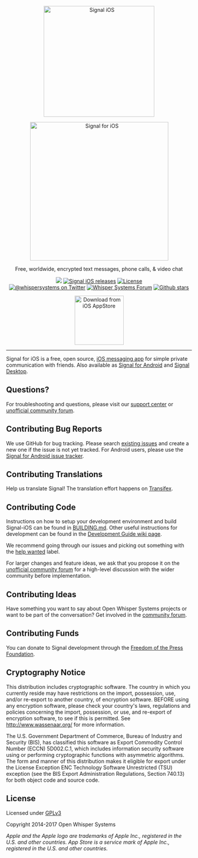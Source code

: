 <p align="center">
	<img src="https://s2.postimg.org/xx3io5zxl/signal.png" alt="Signal iOS" width="300">
</p>
<p align="center">
	<img src="https://gist.githubusercontent.com/anonymous/bb03721e52c138f900449e60b81ac4ca/raw/d9dcb53b016536e15096a164a6d0d4d715525464/signal-ios.svg?sanitize=true" width="375px" alt="Signal for iOS">	
</p>
<p align="center">Free, worldwide, encrypted text messages, phone calls, & video chat</p>
<p align="center">
  <a href="https://travis-ci.org/WhisperSystems/Signal-iOS"><img src="https://img.shields.io/travis/WhisperSystems/Signal-iOS.svg"></a>
  <a href="https://github.com/WhisperSystems/Signal-iOS/releases" title="Signal iOS releases"><img src="https://img.shields.io/github/release/whispersystems/signal-ios.svg?colorB=55acee" alt="Signal iOS releases"></a>
  <a href="https://travis-ci.org/WhisperSystems/Signal-iOS" title="License"><img src="https://img.shields.io/badge/license-GPLv3-55acee.svg" alt="License"></a>
  <br>
  <a href="https://twitter.com/whispersystems" title="@whispersystems on Twitter"><img src="https://img.shields.io/badge/twitter-@whispersystems-55acee.svg" alt="@whispersystems on Twitter"></a>
  <a href="https://whispersystems.discoursehosting.net" title="Whisper Systems Forum"><img src="https://img.shields.io/badge/community-forum-55acee.svg" alt="Whisper Systems Forum"></a>
  <a href="https://github.com/WhisperSystems/Signal-iOS" title="Signal iOS stars on Github"><img src="https://img.shields.io/github/stars/whispersystems/signal-ios.svg?style=social&label=Stars" alt="Github stars"></a>
</p>
<p align="center">
  <a href="https://itunes.apple.com/app/id874139669" title="Download on the iOS AppStore"><img src="https://gist.githubusercontent.com/anonymous/eeb218a4d3b22ea5a7b3b7a2b295371f/raw/49c83f7a7bb2ea528cf269ebecd56c25667cfdc3/download_on_app_store.svg?sanitize=true" alt="Download from iOS AppStore" width="133px"></a>
</p>

---

Signal for iOS is a free, open source, [iOS messaging app](https://itunes.apple.com/app/id874139669) for simple private communication with friends. Also available as [Signal for Android](https://github.com/whispersystems/signal-android) and [Signal Desktop](https://github.com/whispersystems/signal-desktop).

## Questions?

For troubleshooting and questions, please visit our [support center](https://support.whispersystems.org/) or [unofficial community forum](https://whispersystems.discoursehosting.net).

## Contributing Bug Reports

We use GitHub for bug tracking. Please search [existing issues](https://github.com/whispersystems/signal-ios/issues) and create a new one if the issue is not yet tracked. For Android users, please use the [Signal for Android issue tracker](https://github.com/whispersystems/signal-android/issues).

## Contributing Translations

Help us translate Signal! The translation effort happens on [Transifex](https://www.transifex.com/open-whisper-systems/signal-ios/).

## Contributing Code

Instructions on how to setup your development environment and build Signal-iOS can be found in  [BUILDING.md](https://github.com/WhisperSystems/Signal-iOS/blob/master/BUILDING.md). Other useful instructions for development can be found in the [Development Guide wiki page](https://github.com/WhisperSystems/Signal-iOS/wiki/Development-Guide).

We recommend going through our issues and picking out something with the [help wanted](https://github.com/WhisperSystems/Signal-iOS/labels/help%20wanted) label.

For larger changes and feature ideas, we ask that you propose it on the [unofficial community forum](https://whispersystems.discoursehosting.net) for a high-level discussion with the wider community before implementation.

## Contributing Ideas

Have something you want to say about Open Whisper Systems projects or want to be part of the conversation? Get involved in the [community forum](https://whispersystems.discoursehosting.net).

## Contributing Funds

You can donate to Signal development through the [Freedom of the Press Foundation](https://freedom.press/crowdfunding/signal/).

## Cryptography Notice

This distribution includes cryptographic software. The country in which you currently reside may have restrictions on the import, possession, use, and/or re-export to another country, of encryption software.
BEFORE using any encryption software, please check your country's laws, regulations and policies concerning the import, possession, or use, and re-export of encryption software, to see if this is permitted.
See <http://www.wassenaar.org/> for more information.

The U.S. Government Department of Commerce, Bureau of Industry and Security (BIS), has classified this software as Export Commodity Control Number (ECCN) 5D002.C.1, which includes information security software using or performing cryptographic functions with asymmetric algorithms.
The form and manner of this distribution makes it eligible for export under the License Exception ENC Technology Software Unrestricted (TSU) exception (see the BIS Export Administration Regulations, Section 740.13) for both object code and source code.

## License

Licensed under [GPLv3](http://www.gnu.org/licenses/gpl-3.0.html)

Copyright 2014-2017 Open Whisper Systems

_Apple and the Apple logo are trademarks of Apple Inc., registered in the U.S. and other countries. App Store is a service mark of Apple Inc., registered in the U.S. and other countries._

